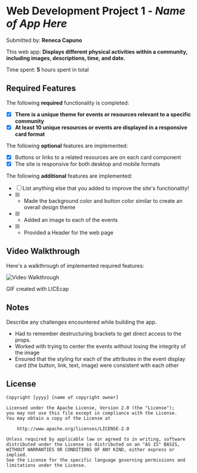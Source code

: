 # Web Development Project 1 - *Name of App Here*

Submitted by: **Reneca Capuno**

This web app: **Displays different physical activities within a community, including images, descriptions, time, and date.**

Time spent: **5** hours spent in total

## Required Features

The following **required** functionality is completed:

- [x] **There is a unique theme for events or resources relevant to a specific community**
- [x] **At least 10 unique resources or events are displayed in a responsive card format**

The following **optional** features are implemented:

- [x] Buttons or links to a related resources are on each card component
- [x] The site is responsive for both desktop and mobile formats

The following **additional** features are implemented:

* [ ] List anything else that you added to improve the site's functionality!
* [x] - Made the background color and button color similar to create an overall design theme
* [x] - Added an image to each of the events
* [x] - Provided a Header for the web page   

## Video Walkthrough

Here's a walkthrough of implemented required features:

<img src='https://imgur.com/ez4FJwG.gif' title='Video Walkthrough' width='' alt='Video Walkthrough' />

<!-- Replace this with whatever GIF tool you used! -->
GIF created with LICEcap 
<!-- Recommended tools:
[Kap](https://getkap.co/) for macOS
[ScreenToGif](https://www.screentogif.com/) for Windows
[peek](https://github.com/phw/peek) for Linux. -->

## Notes

Describe any challenges encountered while building the app.
- Had to remember destructuring brackets to get direct access to the props.
- Worked with trying to center the events without losing the integrity of the image
- Ensured that the styling for each of the attributes in the event display card (the button, link, text, image) were consistent with each other
## License

    Copyright [yyyy] [name of copyright owner]

    Licensed under the Apache License, Version 2.0 (the "License");
    you may not use this file except in compliance with the License.
    You may obtain a copy of the License at

        http://www.apache.org/licenses/LICENSE-2.0

    Unless required by applicable law or agreed to in writing, software
    distributed under the License is distributed on an "AS IS" BASIS,
    WITHOUT WARRANTIES OR CONDITIONS OF ANY KIND, either express or implied.
    See the License for the specific language governing permissions and
    limitations under the License.
